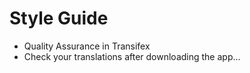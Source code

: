 # Style Guide

- Quality Assurance in Transifex
- Check your translations after downloading the app...
